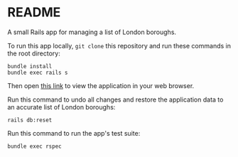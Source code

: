 # README

A small Rails app for managing a list of London boroughs.

To run this app locally, `git clone` this repository and run these commands in the root directory:
```
bundle install
bundle exec rails s
```

Then open [this link](http://localhost:3000/) to view the application in your web browser.

Run this command to undo all changes and restore the application data to an accurate list of London boroughs:
```
rails db:reset
```

Run this command to run the app's test suite:
```
bundle exec rspec
```

